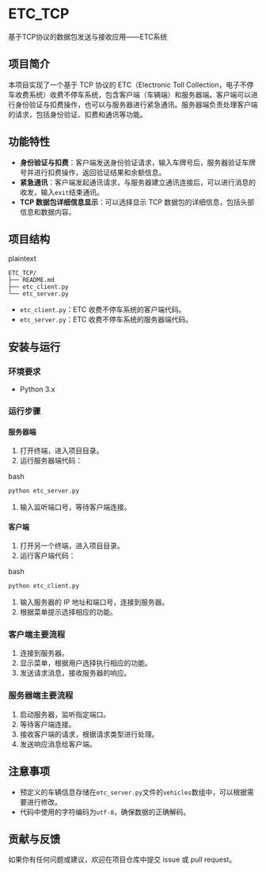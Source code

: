 # ETC_TCP
基于TCP协议的数据包发送与接收应用——ETC系统

## 项目简介

本项目实现了一个基于 TCP 协议的 ETC（Electronic Toll Collection，电子不停车收费系统）收费不停车系统，包含客户端（车辆端）和服务器端。客户端可以进行身份验证与扣费操作，也可以与服务器进行紧急通讯。服务器端负责处理客户端的请求，包括身份验证、扣费和通讯等功能。

## 功能特性

- **身份验证与扣费**：客户端发送身份验证请求，输入车牌号后，服务器验证车牌号并进行扣费操作，返回验证结果和余额信息。
- **紧急通讯**：客户端发起通讯请求，与服务器建立通讯连接后，可以进行消息的收发，输入`exit`结束通讯。
- **TCP 数据包详细信息显示**：可以选择显示 TCP 数据包的详细信息，包括头部信息和数据内容。

## 项目结构

plaintext











```plaintext
ETC_TCP/
├── README.md
├── etc_client.py
└── etc_server.py
```

- `etc_client.py`：ETC 收费不停车系统的客户端代码。
- `etc_server.py`：ETC 收费不停车系统的服务器端代码。

## 安装与运行

### 环境要求

- Python 3.x

### 运行步骤

#### 服务器端

1. 打开终端，进入项目目录。
2. 运行服务器端代码：

bash











```bash
python etc_server.py
```

1. 输入监听端口号，等待客户端连接。

#### 客户端

1. 打开另一个终端，进入项目目录。
2. 运行客户端代码：

bash











```bash
python etc_client.py
```

1. 输入服务器的 IP 地址和端口号，连接到服务器。
2. 根据菜单提示选择相应的功能。

### 客户端主要流程

1. 连接到服务器。
2. 显示菜单，根据用户选择执行相应的功能。
3. 发送请求消息，接收服务器的响应。

### 服务器端主要流程

1. 启动服务器，监听指定端口。
2. 等待客户端连接。
3. 接收客户端的请求，根据请求类型进行处理。
4. 发送响应消息给客户端。

## 注意事项

- 预定义的车辆信息存储在`etc_server.py`文件的`vehicles`数组中，可以根据需要进行修改。
- 代码中使用的字符编码为`utf-8`，确保数据的正确解码。

## 贡献与反馈

如果你有任何问题或建议，欢迎在项目仓库中提交 issue 或 pull request。
